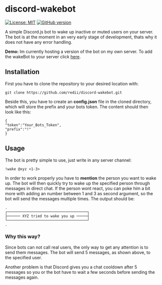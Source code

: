 # discord-wakebot 
[![License: MIT](https://img.shields.io/badge/License-MIT-yellow.svg)](https://opensource.org/licenses/MIT) [![GitHub version](https://badge.fury.io/gh/redii%2Fdiscord-wakebot.svg)](https://badge.fury.io/gh/redii%2Fdiscord-wakebot)

A simple Discord.js bot to wake up inactive or muted users on your server. The bot is at the moment in an very early stage of development, thats why it does not have any error handling.

**Demo:** Im currently hosting a version of the bot on my own server. To add the wakeBot to your server click [here](https://discordapp.com/oauth2/authorize?client_id=362303227871625219&scope=bot&permissions=1117184).

## Installation
First you have to clone the repository to your desired location with:

    git clone https://github.com/redii/discord-wakebot.git

Beside this, you have to create an **config.json** file in the cloned directory, which will store the prefix and your bots token. The content should then look like this:

    {
    "token":"Your_Bots_Token",
    "prefix":"!"
    }

## Usage
The bot is pretty simple to use, just write in any server channel:

    !wake @xyz <1-3>

In order to work properly you have to **mention** the person you want to wake up. The bot will then quickly try to wake up the specified person through messages in direct chat. If the person wont react, you can poke him a bit more with adding an number between 1 and 3 as second argument, so the bot will send the messages multiple times. The output should be:

    .
    ┌─────────────────────────────────────┐
    ├────── XYZ tried to wake you up ─────┤
    └─────────────────────────────────────┘
    .

### Why this way?
Since bots can not call real users, the only way to get any attention is to send them messages. The bot will send 5 messages, as shown above, to the specified user.

Another problem is that Discord gives you a chat cooldown after 5 messages so you or the bot have to wait a few seconds before sending the messages again.
